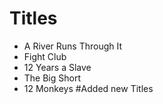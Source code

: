 # Titles

- A River Runs Through It
- Fight Club
- 12 Years a Slave
- The Big Short
- 12 Monkeys
  #Added new Titles
